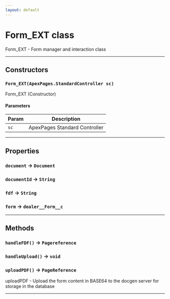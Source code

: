 ```yaml
---
layout: default
---
```

# Form_EXT class

 Form_EXT - Form manager and interaction class

---
## Constructors
### `Form_EXT(ApexPages.StandardController sc)`

 Form_EXT (Constructor)
#### Parameters
|Param|Description|
|-----|-----------|
|`sc` |  ApexPages Standard Controller |

---
## Properties

### `document` → `Document`

### `documentId` → `String`

### `fdf` → `String`

### `form` → `dealer__Form__c`

---
## Methods
### `handleFDF()` → `Pagereference`
### `handleUpload()` → `void`
### `uploadPDF()` → `PageReference`

 uploadPDF - Upload the form content in BASE64 to the docgen server for storage in the database

---
